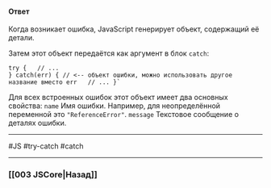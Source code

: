 #### Ответ

Когда возникает ошибка, JavaScript генерирует объект, содержащий её детали. 

Затем этот объект передаётся как аргумент в блок `catch`:

~~~
try {   // ... 
} catch(err) { // <-- объект ошибки, можно использовать другое название вместо err   // ... }`
~~~

Для всех встроенных ошибок этот объект имеет два основных свойства:
`name` Имя ошибки. Например, для неопределённой переменной это `"ReferenceError"`.
`message` Текстовое сообщение о деталях ошибки.

___
 #JS #try-catch #catch

___

### [[003 JSCore|Назад]]